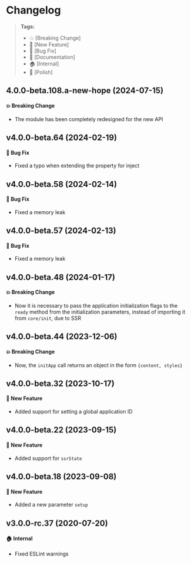 Changelog
=========

> **Tags:**
> - :boom:       [Breaking Change]
> - :rocket:     [New Feature]
> - :bug:        [Bug Fix]
> - :memo:       [Documentation]
> - :house:      [Internal]
> - :nail_care:  [Polish]

## 4.0.0-beta.108.a-new-hope (2024-07-15)

#### :boom: Breaking Change

* The module has been completely redesigned for the new API

## v4.0.0-beta.64 (2024-02-19)

#### :bug: Bug Fix

* Fixed a typo when extending the property for inject

## v4.0.0-beta.58 (2024-02-14)

#### :bug: Bug Fix

* Fixed a memory leak

## v4.0.0-beta.57 (2024-02-13)

#### :bug: Bug Fix

* Fixed a memory leak

## v4.0.0-beta.48 (2024-01-17)

#### :boom: Breaking Change

* Now it is necessary to pass the application initialization flags to the `ready` method from
  the initialization parameters, instead of importing it from `core/init`, due to SSR

## v4.0.0-beta.44 (2023-12-06)

#### :boom: Breaking Change

* Now, the `initApp` call returns an object in the form `{content, styles}`

## v4.0.0-beta.32 (2023-10-17)

#### :rocket: New Feature

* Added support for setting a global application ID

## v4.0.0-beta.22 (2023-09-15)

#### :rocket: New Feature

* Added support for `ssrState`

## v4.0.0-beta.18 (2023-09-08)

#### :rocket: New Feature

* Added a new parameter `setup`

## v3.0.0-rc.37 (2020-07-20)

#### :house: Internal

* Fixed ESLint warnings

